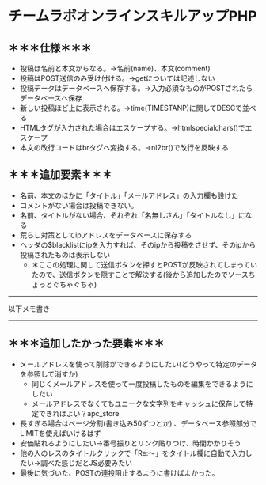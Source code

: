 # チームラボオンラインスキルアップPHP

## ＊＊＊仕様＊＊＊  
- 投稿は名前と本文からなる。->名前(name)、本文(comment)  
- 投稿はPOST送信のみ受け付ける。->getについては記述しない  
- 投稿データはデータベースへ保存する。->入力必須なものがPOSTされたらデータベースへ保存  
- 新しい投稿ほど上に表示される。->time(TIMESTANP)に関してDESCで並べる  
- HTMLタグが入力された場合はエスケープする。->htmlspecialchars()でエスケープ  
- 本文の改行コードはbrタグへ変換する。->nl2br()で改行を反映する

## ＊＊＊追加要素＊＊＊  
- 名前、本文のほかに「タイトル」「メールアドレス」の入力欄も設けた  
- コメントがない場合は投稿できない。  
- 名前、タイトルがない場合、それぞれ「名無しさん」「タイトルなし」になる  
- 荒らし対策としてipアドレスをデータベースに保存する  
- ヘッダの$blacklistにipを入力すれば、そのipから投稿をさせず、そのipから投稿されたものは表示しない  
	- ＊ここの処理に関して送信ボタンを押すとPOSTが反映されてしまっていたので、送信ボタンを隠すことで解決する(後から追加したのでソースちょっとぐちゃぐちゃ)

---

以下メモ書き

---

## ＊＊＊追加したかった要素＊＊＊  
- メールアドレスを使って削除ができるようにしたい(どうやって特定のデータを参照して消すか)  
	- 同じくメールアドレスを使って一度投稿したものを編集をできるようにしたい  
	- メールアドレスでなくてもユニークな文字列をキャッシュに保存して特定できればよい？apc_store  
- 長すぎる場合はページ分割(書き込み50ずつとか)  、データベース参照部分でLIMITを使えばいけるはず  
- 安価貼れるようにしたい→番号振りとリンク貼りつけ、時間かかりそう  
- 他の人のレスのタイトルクリックで「Re:～」をタイトル欄に自動で入力したい→調べた感じだとJS必要みたい  
- 最後に気づいた、POSTの連投阻止するように書けばよかった。
